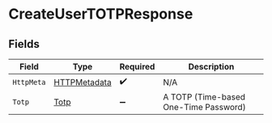 # CreateUserTOTPResponse


## Fields

| Field                                                   | Type                                                    | Required                                                | Description                                             |
| ------------------------------------------------------- | ------------------------------------------------------- | ------------------------------------------------------- | ------------------------------------------------------- |
| `HttpMeta`                                              | [HTTPMetadata](../../Models/Components/HTTPMetadata.md) | :heavy_check_mark:                                      | N/A                                                     |
| `Totp`                                                  | [Totp](../../Models/Components/Totp.md)                 | :heavy_minus_sign:                                      | A TOTP (Time-based One-Time Password)                   |